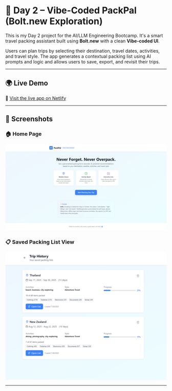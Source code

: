 # 🚀 Day 2 – Vibe-Coded PackPal (Bolt.new Exploration)

This is my Day 2 project for the AI/LLM Engineering Bootcamp. It's a smart travel packing assistant built using **Bolt.new** with a clean **Vibe-coded UI**.

Users can plan trips by selecting their destination, travel dates, activities, and travel style. The app generates a contextual packing list using AI prompts and logic and allows users to save, export, and revisit their trips.

---

## 🌍 Live Demo

🔗 [Visit the live app on Netlify](https://radiant-granita-bdf428.netlify.app)

---

## 📸 Screenshots

### 🏠 Home Page
![PackPal Home](./packpal_home.jpeg)

### 📋 Saved Packing List View
![PackPal Saved List](./packpal_saved_list.png)

---